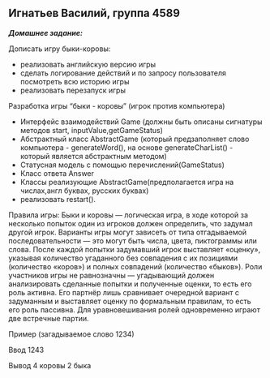 ## Игнатьев Василий, группа 4589

***Домашнее задание:***

Дописать игру быки-коровы:
- реализовать английскую версию игры
- сделать логирование действий и по запросу пользователя посмотреть всю историю игры
- реализовать перезапуск игры

Разработка игры “быки - коровы” (игрок против компьютера)
* Интерфейс взаимодействий Game (должны быть описаны сигнатуры методов start, inputValue,getGameStatus)
* Абстрактный класс AbstractGame (который предзаполняет слово компьютера - generateWord(), на основе generateCharList() - который является абстрактным методом)
* Статусная модель с помощью перечислений(GameStatus)
* Класс ответа Answer
* Классы реализующие AbstractGame(предполагается игра на числах,англ буквах, русских буквах)
* реализовать restart().

Правила игры:
Быки и коровы — логическая игра, в ходе которой за несколько попыток один из игроков должен определить, 
что задумал другой игрок. Варианты игры могут зависеть от типа отгадываемой последовательности — это 
могут быть числа, цвета, пиктограммы или слова. После каждой попытки задумавший игрок выставляет «оценку», 
указывая количество угаданного без совпадения с их позициями (количество «коров») и полных совпадений 
(количество «быков»). Роли участников игры не равнозначны — угадывающий должен анализировать сделанные 
попытки и полученные оценки, то есть его роль активна. Его партнёр лишь сравнивает очередной вариант с 
задуманным и выставляет оценку по формальным правилам, то есть его роль пассивна. Для уравновешивания 
ролей одновременно играют две встречные партии.

Пример (загадываемое слово 1234)

Ввод 1243 

Вывод 4 коровы 2 быка
